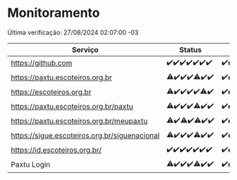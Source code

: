 # Monitoramento

Última verificação: 27/08/2024 02:07:00 -03

|Serviço|Status|Últimas 24h|
|---|---|---|
|https://github.com|<span title="2024-08-20: OK=24">✔️</span><span title="2024-08-21: OK=24">✔️</span><span title="2024-08-22: OK=23">✔️</span><span title="2024-08-23: OK=24">✔️</span><span title="2024-08-24: OK=24">✔️</span><span title="2024-08-25: OK=23">✔️</span><span title="2024-08-26: OK=4">✔️</span>|<span title="26/08/2024 02:08:00 -03 : 200">✔️</span><span title="26/08/2024 03:11:00 -03 : 200">✔️</span><span title="26/08/2024 04:08:00 -03 : 200">✔️</span><span title="26/08/2024 05:11:00 -03 : 200">✔️</span><span title="26/08/2024 06:08:00 -03 : 200">✔️</span><span title="26/08/2024 07:09:00 -03 : 200">✔️</span><span title="26/08/2024 08:07:00 -03 : 200">✔️</span><span title="26/08/2024 09:13:00 -03 : 200">✔️</span><span title="26/08/2024 10:14:00 -03 : 200">✔️</span><span title="26/08/2024 11:07:00 -03 : 200">✔️</span><span title="26/08/2024 12:07:00 -03 : 200">✔️</span><span title="26/08/2024 13:09:00 -03 : 200">✔️</span><span title="26/08/2024 14:07:00 -03 : 200">✔️</span><span title="26/08/2024 15:09:00 -03 : 200">✔️</span><span title="26/08/2024 16:06:00 -03 : 200">✔️</span><span title="26/08/2024 17:09:00 -03 : 200">✔️</span><span title="26/08/2024 18:06:00 -03 : 200">✔️</span><span title="26/08/2024 19:07:00 -03 : 200">✔️</span><span title="26/08/2024 20:08:00 -03 : 200">✔️</span><span title="26/08/2024 21:36:00 -03 : 200">✔️</span><span title="26/08/2024 23:01:00 -03 : 200">✔️</span><span title="27/08/2024 00:08:00 -03 : 200">✔️</span><span title="27/08/2024 01:11:00 -03 : 200">✔️</span><span title="27/08/2024 02:07:00 -03 : 200">✔️</span>|
|https://paxtu.escoteiros.org.br|<span title="2024-08-20: OK=23, Falhas=1">⚠️</span><span title="2024-08-21: OK=24">✔️</span><span title="2024-08-22: OK=23">✔️</span><span title="2024-08-23: OK=24">✔️</span><span title="2024-08-24: OK=23, Falhas=1">⚠️</span><span title="2024-08-25: OK=23">✔️</span><span title="2024-08-26: OK=4">✔️</span>|<span title="26/08/2024 02:08:00 -03 : 200">✔️</span><span title="26/08/2024 03:11:00 -03 : 200">✔️</span><span title="26/08/2024 04:08:00 -03 : 200">✔️</span><span title="26/08/2024 05:11:00 -03 : 200">✔️</span><span title="26/08/2024 06:08:00 -03 : 200">✔️</span><span title="26/08/2024 07:09:00 -03 : 200">✔️</span><span title="26/08/2024 08:07:00 -03 : 200">✔️</span><span title="26/08/2024 09:13:00 -03 : 200">✔️</span><span title="26/08/2024 10:14:00 -03 : 200">✔️</span><span title="26/08/2024 11:07:00 -03 : 0">❌</span><span title="26/08/2024 12:07:00 -03 : 0">❌</span><span title="26/08/2024 13:09:00 -03 : 200">✔️</span><span title="26/08/2024 14:07:00 -03 : 200">✔️</span><span title="26/08/2024 15:09:00 -03 : 200">✔️</span><span title="26/08/2024 16:06:00 -03 : 200">✔️</span><span title="26/08/2024 17:09:00 -03 : 200">✔️</span><span title="26/08/2024 18:06:00 -03 : 200">✔️</span><span title="26/08/2024 19:07:00 -03 : 200">✔️</span><span title="26/08/2024 20:08:00 -03 : 200">✔️</span><span title="26/08/2024 21:36:00 -03 : 200">✔️</span><span title="26/08/2024 23:01:00 -03 : 200">✔️</span><span title="27/08/2024 00:08:00 -03 : 200">✔️</span><span title="27/08/2024 01:11:00 -03 : 200">✔️</span><span title="27/08/2024 02:07:00 -03 : 200">✔️</span>|
|https://escoteiros.org.br|<span title="2024-08-20: OK=23, Falhas=1">⚠️</span><span title="2024-08-21: OK=24">✔️</span><span title="2024-08-22: OK=23">✔️</span><span title="2024-08-23: OK=24">✔️</span><span title="2024-08-24: OK=24">✔️</span><span title="2024-08-25: OK=22, Falhas=1">⚠️</span><span title="2024-08-26: OK=4">✔️</span>|<span title="26/08/2024 02:08:00 -03 : 200">✔️</span><span title="26/08/2024 03:11:00 -03 : 200">✔️</span><span title="26/08/2024 04:08:00 -03 : 200">✔️</span><span title="26/08/2024 05:11:00 -03 : 200">✔️</span><span title="26/08/2024 06:08:00 -03 : 200">✔️</span><span title="26/08/2024 07:09:00 -03 : 200">✔️</span><span title="26/08/2024 08:07:00 -03 : 200">✔️</span><span title="26/08/2024 09:13:00 -03 : 200">✔️</span><span title="26/08/2024 10:14:00 -03 : 200">✔️</span><span title="26/08/2024 11:08:00 -03 : 200">✔️</span><span title="26/08/2024 12:07:00 -03 : 200">✔️</span><span title="26/08/2024 13:09:00 -03 : 200">✔️</span><span title="26/08/2024 14:07:00 -03 : 200">✔️</span><span title="26/08/2024 15:09:00 -03 : 200">✔️</span><span title="26/08/2024 16:06:00 -03 : 200">✔️</span><span title="26/08/2024 17:09:00 -03 : 200">✔️</span><span title="26/08/2024 18:06:00 -03 : 200">✔️</span><span title="26/08/2024 19:07:00 -03 : 200">✔️</span><span title="26/08/2024 20:08:00 -03 : 200">✔️</span><span title="26/08/2024 21:36:00 -03 : 200">✔️</span><span title="26/08/2024 23:01:00 -03 : 200">✔️</span><span title="27/08/2024 00:08:00 -03 : 200">✔️</span><span title="27/08/2024 01:11:00 -03 : 200">✔️</span><span title="27/08/2024 02:07:00 -03 : 200">✔️</span>|
|https://paxtu.escoteiros.org.br/paxtu|<span title="2024-08-20: OK=23, Falhas=1">⚠️</span><span title="2024-08-21: OK=24">✔️</span><span title="2024-08-22: OK=23">✔️</span><span title="2024-08-23: OK=24">✔️</span><span title="2024-08-24: OK=23, Falhas=1">⚠️</span><span title="2024-08-25: OK=23">✔️</span><span title="2024-08-26: OK=4">✔️</span>|<span title="26/08/2024 02:08:00 -03 : 200">✔️</span><span title="26/08/2024 03:11:00 -03 : 200">✔️</span><span title="26/08/2024 04:08:00 -03 : 200">✔️</span><span title="26/08/2024 05:11:00 -03 : 200">✔️</span><span title="26/08/2024 06:08:00 -03 : 200">✔️</span><span title="26/08/2024 07:09:00 -03 : 200">✔️</span><span title="26/08/2024 08:07:00 -03 : 200">✔️</span><span title="26/08/2024 09:13:00 -03 : 200">✔️</span><span title="26/08/2024 10:14:00 -03 : 200">✔️</span><span title="26/08/2024 11:08:00 -03 : 200">✔️</span><span title="26/08/2024 12:07:00 -03 : 200">✔️</span><span title="26/08/2024 13:09:00 -03 : 200">✔️</span><span title="26/08/2024 14:07:00 -03 : 200">✔️</span><span title="26/08/2024 15:09:00 -03 : 200">✔️</span><span title="26/08/2024 16:06:00 -03 : 200">✔️</span><span title="26/08/2024 17:09:00 -03 : 200">✔️</span><span title="26/08/2024 18:06:00 -03 : 200">✔️</span><span title="26/08/2024 19:07:00 -03 : 200">✔️</span><span title="26/08/2024 20:08:00 -03 : 200">✔️</span><span title="26/08/2024 21:36:00 -03 : 200">✔️</span><span title="26/08/2024 23:01:00 -03 : 200">✔️</span><span title="27/08/2024 00:08:00 -03 : 200">✔️</span><span title="27/08/2024 01:11:00 -03 : 200">✔️</span><span title="27/08/2024 02:07:00 -03 : 200">✔️</span>|
|https://paxtu.escoteiros.org.br/meupaxtu|<span title="2024-08-20: OK=23, Falhas=1">⚠️</span><span title="2024-08-21: OK=24">✔️</span><span title="2024-08-22: OK=22, Falhas=1">⚠️</span><span title="2024-08-23: OK=24">✔️</span><span title="2024-08-24: OK=23, Falhas=1">⚠️</span><span title="2024-08-25: OK=23">✔️</span><span title="2024-08-26: OK=4">✔️</span>|<span title="26/08/2024 02:08:00 -03 : 200">✔️</span><span title="26/08/2024 03:11:00 -03 : 200">✔️</span><span title="26/08/2024 04:08:00 -03 : 200">✔️</span><span title="26/08/2024 05:11:00 -03 : 200">✔️</span><span title="26/08/2024 06:08:00 -03 : 200">✔️</span><span title="26/08/2024 07:09:00 -03 : 200">✔️</span><span title="26/08/2024 08:07:00 -03 : 200">✔️</span><span title="26/08/2024 09:13:00 -03 : 200">✔️</span><span title="26/08/2024 10:14:00 -03 : 200">✔️</span><span title="26/08/2024 11:08:00 -03 : 200">✔️</span><span title="26/08/2024 12:07:00 -03 : 200">✔️</span><span title="26/08/2024 13:09:00 -03 : 200">✔️</span><span title="26/08/2024 14:07:00 -03 : 200">✔️</span><span title="26/08/2024 15:09:00 -03 : 200">✔️</span><span title="26/08/2024 16:06:00 -03 : 200">✔️</span><span title="26/08/2024 17:09:00 -03 : 200">✔️</span><span title="26/08/2024 18:06:00 -03 : 200">✔️</span><span title="26/08/2024 19:07:00 -03 : 200">✔️</span><span title="26/08/2024 20:08:00 -03 : 200">✔️</span><span title="26/08/2024 21:36:00 -03 : 200">✔️</span><span title="26/08/2024 23:01:00 -03 : 200">✔️</span><span title="27/08/2024 00:08:00 -03 : 200">✔️</span><span title="27/08/2024 01:11:00 -03 : 200">✔️</span><span title="27/08/2024 02:07:00 -03 : 200">✔️</span>|
|https://sigue.escoteiros.org.br/siguenacional|<span title="2024-08-20: OK=23, Falhas=1">⚠️</span><span title="2024-08-21: OK=24">✔️</span><span title="2024-08-22: OK=23">✔️</span><span title="2024-08-23: OK=24">✔️</span><span title="2024-08-24: OK=23, Falhas=1">⚠️</span><span title="2024-08-25: OK=23">✔️</span><span title="2024-08-26: OK=4">✔️</span>|<span title="26/08/2024 02:08:00 -03 : 200">✔️</span><span title="26/08/2024 03:11:00 -03 : 200">✔️</span><span title="26/08/2024 04:08:00 -03 : 200">✔️</span><span title="26/08/2024 05:11:00 -03 : 200">✔️</span><span title="26/08/2024 06:08:00 -03 : 200">✔️</span><span title="26/08/2024 07:09:00 -03 : 200">✔️</span><span title="26/08/2024 08:07:00 -03 : 200">✔️</span><span title="26/08/2024 09:13:00 -03 : 200">✔️</span><span title="26/08/2024 10:14:00 -03 : 200">✔️</span><span title="26/08/2024 11:08:00 -03 : 0">❌</span><span title="26/08/2024 12:07:00 -03 : 0">❌</span><span title="26/08/2024 13:09:00 -03 : 200">✔️</span><span title="26/08/2024 14:07:00 -03 : 200">✔️</span><span title="26/08/2024 15:09:00 -03 : 200">✔️</span><span title="26/08/2024 16:06:00 -03 : 200">✔️</span><span title="26/08/2024 17:09:00 -03 : 200">✔️</span><span title="26/08/2024 18:06:00 -03 : 200">✔️</span><span title="26/08/2024 19:07:00 -03 : 200">✔️</span><span title="26/08/2024 20:08:00 -03 : 200">✔️</span><span title="26/08/2024 21:36:00 -03 : 200">✔️</span><span title="26/08/2024 23:01:00 -03 : 200">✔️</span><span title="27/08/2024 00:08:00 -03 : 200">✔️</span><span title="27/08/2024 01:11:00 -03 : 200">✔️</span><span title="27/08/2024 02:07:00 -03 : 200">✔️</span>|
|https://id.escoteiros.org.br/|<span title="2024-08-20: OK=24">✔️</span><span title="2024-08-21: OK=24">✔️</span><span title="2024-08-22: OK=23">✔️</span><span title="2024-08-23: OK=24">✔️</span><span title="2024-08-24: OK=24">✔️</span><span title="2024-08-25: OK=23">✔️</span><span title="2024-08-26: OK=4">✔️</span>|<span title="26/08/2024 02:08:00 -03 : 200">✔️</span><span title="26/08/2024 03:11:00 -03 : 200">✔️</span><span title="26/08/2024 04:08:00 -03 : 200">✔️</span><span title="26/08/2024 05:11:00 -03 : 200">✔️</span><span title="26/08/2024 06:08:00 -03 : 200">✔️</span><span title="26/08/2024 07:09:00 -03 : 200">✔️</span><span title="26/08/2024 08:07:00 -03 : 200">✔️</span><span title="26/08/2024 09:13:00 -03 : 200">✔️</span><span title="26/08/2024 10:14:00 -03 : 200">✔️</span><span title="26/08/2024 11:08:00 -03 : 200">✔️</span><span title="26/08/2024 12:07:00 -03 : 200">✔️</span><span title="26/08/2024 13:09:00 -03 : 200">✔️</span><span title="26/08/2024 14:07:00 -03 : 200">✔️</span><span title="26/08/2024 15:09:00 -03 : 200">✔️</span><span title="26/08/2024 16:06:00 -03 : 200">✔️</span><span title="26/08/2024 17:09:00 -03 : 200">✔️</span><span title="26/08/2024 18:06:00 -03 : 200">✔️</span><span title="26/08/2024 19:07:00 -03 : 200">✔️</span><span title="26/08/2024 20:08:00 -03 : 200">✔️</span><span title="26/08/2024 21:36:00 -03 : 200">✔️</span><span title="26/08/2024 23:01:00 -03 : 200">✔️</span><span title="27/08/2024 00:08:00 -03 : 200">✔️</span><span title="27/08/2024 01:11:00 -03 : 200">✔️</span><span title="27/08/2024 02:07:00 -03 : 200">✔️</span>|
|Paxtu Login|<span title="2024-08-20: OK=23, Falhas=1">⚠️</span><span title="2024-08-21: OK=24">✔️</span><span title="2024-08-22: OK=23">✔️</span><span title="2024-08-23: OK=24">✔️</span><span title="2024-08-24: OK=23, Falhas=1">⚠️</span><span title="2024-08-25: OK=23">✔️</span><span title="2024-08-26: OK=4">✔️</span>|<span title="26/08/2024 02:08:00 -03 : 200">✔️</span><span title="26/08/2024 03:11:00 -03 : 200">✔️</span><span title="26/08/2024 04:08:00 -03 : 200">✔️</span><span title="26/08/2024 05:11:00 -03 : 200">✔️</span><span title="26/08/2024 06:08:00 -03 : 200">✔️</span><span title="26/08/2024 07:09:00 -03 : 200">✔️</span><span title="26/08/2024 08:07:00 -03 : 200">✔️</span><span title="26/08/2024 09:13:00 -03 : 200">✔️</span><span title="26/08/2024 10:14:00 -03 : 200">✔️</span><span title="26/08/2024 11:08:00 -03 : 200">✔️</span><span title="26/08/2024 12:07:00 -03 : 200">✔️</span><span title="26/08/2024 13:09:00 -03 : 200">✔️</span><span title="26/08/2024 14:07:00 -03 : 200">✔️</span><span title="26/08/2024 15:09:00 -03 : 200">✔️</span><span title="26/08/2024 16:06:00 -03 : 200">✔️</span><span title="26/08/2024 17:09:00 -03 : 200">✔️</span><span title="26/08/2024 18:06:00 -03 : 200">✔️</span><span title="26/08/2024 19:07:00 -03 : 200">✔️</span><span title="26/08/2024 20:08:00 -03 : 200">✔️</span><span title="26/08/2024 21:36:00 -03 : 200">✔️</span><span title="26/08/2024 23:01:00 -03 : 200">✔️</span><span title="27/08/2024 00:08:00 -03 : 200">✔️</span><span title="27/08/2024 01:11:00 -03 : 200">✔️</span><span title="27/08/2024 02:07:00 -03 : 200">✔️</span>|
